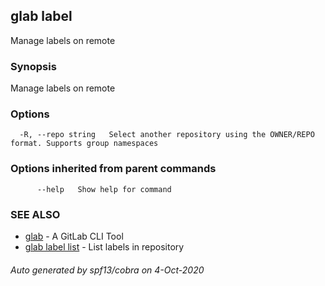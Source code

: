 ## glab label

Manage labels on remote

### Synopsis

Manage labels on remote

### Options

```
  -R, --repo string   Select another repository using the OWNER/REPO format. Supports group namespaces
```

### Options inherited from parent commands

```
      --help   Show help for command
```

### SEE ALSO

* [glab](glab.md)	 - A GitLab CLI Tool
* [glab label list](glab_label_list.md)	 - List labels in repository

###### Auto generated by spf13/cobra on 4-Oct-2020
